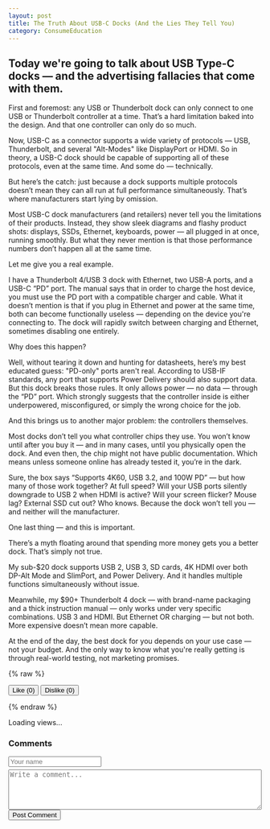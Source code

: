 ```yaml
---
layout: post
title: The Truth About USB-C Docks (And the Lies They Tell You)
category: ConsumeEducation
---
```


## Today we're going to talk about USB Type-C docks — and the advertising fallacies that come with them.

First and foremost: any USB or Thunderbolt dock can only connect to one USB or Thunderbolt controller at a time. That’s a hard limitation baked into the design. And that one controller can only do so much.

Now, USB-C as a connector supports a wide variety of protocols — USB, Thunderbolt, and several "Alt-Modes" like DisplayPort or HDMI. So in theory, a USB-C dock should be capable of supporting all of these protocols, even at the same time. And some do — technically.

But here’s the catch: just because a dock supports multiple protocols doesn’t mean they can all run at full performance simultaneously. That’s where manufacturers start lying by omission.

Most USB-C dock manufacturers (and retailers) never tell you the limitations of their products. Instead, they show sleek diagrams and flashy product shots: displays, SSDs, Ethernet, keyboards, power — all plugged in at once, running smoothly. But what they never mention is that those performance numbers don’t happen all at the same time.

Let me give you a real example.

I have a Thunderbolt 4/USB 3 dock with Ethernet, two USB-A ports, and a USB-C “PD” port. The manual says that in order to charge the host device, you must use the PD port with a compatible charger and cable. What it doesn’t mention is that if you plug in Ethernet and power at the same time, both can become functionally useless — depending on the device you're connecting to. The dock will rapidly switch between charging and Ethernet, sometimes disabling one entirely.

Why does this happen?

Well, without tearing it down and hunting for datasheets, here’s my best educated guess: "PD-only" ports aren't real. According to USB-IF standards, any port that supports Power Delivery should also support data. But this dock breaks those rules. It only allows power — no data — through the “PD” port. Which strongly suggests that the controller inside is either underpowered, misconfigured, or simply the wrong choice for the job.

And this brings us to another major problem: the controllers themselves.

Most docks don’t tell you what controller chips they use. You won’t know until after you buy it — and in many cases, until you physically open the dock. And even then, the chip might not have public documentation. Which means unless someone online has already tested it, you’re in the dark.

Sure, the box says “Supports 4K60, USB 3.2, and 100W PD” — but how many of those work together? At full speed? Will your USB ports silently downgrade to USB 2 when HDMI is active? Will your screen flicker? Mouse lag? External SSD cut out? Who knows. Because the dock won’t tell you — and neither will the manufacturer.

One last thing — and this is important.

There’s a myth floating around that spending more money gets you a better dock. That’s simply not true.

My sub-$20 dock supports USB 2, USB 3, SD cards, 4K HDMI over both DP-Alt Mode and SlimPort, and Power Delivery. And it handles multiple functions simultaneously without issue.

Meanwhile, my $90+ Thunderbolt 4 dock — with brand-name packaging and a thick instruction manual — only works under very specific combinations. USB 3 and HDMI. But Ethernet OR charging — but not both. More expensive doesn’t mean more capable.

At the end of the day, the best dock for you depends on your use case — not your budget. And the only way to know what you're really getting is through real-world testing, not marketing promises.

{% raw %}
<div>
  <button onclick="vote('like')">Like (<span id="like-count">0</span>)</button>
  <button onclick="vote('dislike')">Dislike (<span id="dislike-count">0</span>)</button>
</div>

<script type="module">
  import { createClient } from 'https://cdn.jsdelivr.net/npm/@supabase/supabase-js/+esm'

  const supabase = createClient('https://motdgqbhzfurezxmgoxs.supabase.co', 'eyJhbGciOiJIUzI1NiIsInR5cCI6IkpXVCJ9.eyJpc3MiOiJzdXBhYmFzZSIsInJlZiI6Im1vdGRncWJoemZ1cmV6eG1nb3hzIiwicm9sZSI6ImFub24iLCJpYXQiOjE3NDY2Mjc0NjIsImV4cCI6MjA2MjIwMzQ2Mn0.GMeVFEWbdzl3HxvRJerSCQA4Tg9tDrey9ILESrHTVNQ')
  const page = 'TheTruthAboutUSB.md';

console.log('Page ID:',page);

  async function updateCounts() {
    const { data, error } = await supabase
      .from('votes')
      .select('*')
      .eq('page', page)
      .single()

    if (data) {
      document.getElementById('like-count').textContent = data.likes
      document.getElementById('dislike-count').textContent = data.dislikes
    }
  }

 window.vote = async function (type) {
    const { data, error } = await supabase
      .from('votes')
      .select('*')
      .eq('page', page)
      .single()


console.log('Page:', page);
console.log('Data:', data);
console.error('Error:', error);
    
    if (data) {
      const updated = {
        likes: type === 'like' ? data.likes + 1 : data.likes,
        dislikes: type === 'dislike' ? data.dislikes + 1 : data.dislikes
      }

      await supabase
        .from('votes')
        .update(updated)
        .eq('page', page)
    } else {
      await supabase
        .from('votes')
        .insert([{ page, likes: type === 'like' ? 1 : 0, dislikes: type === 'dislike' ? 1 : 0 }])
    }

    updateCounts()
  }

  updateCounts()

  // Get user IP for uniqueness (can be improved later)
async function getIP() {
  try {
    const res = await fetch("https://api.ipify.org?format=json");
    const json = await res.json();
    return json.ip;
  } catch {
    return null;
  }
}

async function recordView() {
  const ip = await getIP();

  const { data, error } = await supabase
    .from('views')
    .select('*')
    .eq('page', page)
    .single();

  if (error && error.code !== 'PGRST116') {
    console.error('View fetch error:', error);
    return;
  }

  if (!data) {
    // First time this page is viewed
    await supabase.from('views').insert({
      page: page,
      total_views: 1,
      unique_views: ip ? 1 : 0,
      last_ip: ip
    });
  } else {
    const isUnique = ip && data.last_ip !== ip;
    await supabase.from('views').update({
      total_views: data.total_views + 1,
      unique_views: data.unique_views + (isUnique ? 1 : 0),
      last_ip: ip
    }).eq('page', page);
  }

  // Display the result
  const result = await supabase
    .from('views')
    .select('total_views, unique_views')
    .eq('page', page)
    .single();

  if (result.data) {
    document.getElementById('views').innerText =
      `Views: ${result.data.total_views} | Unique: ${result.data.unique_views}`;
  }
}

recordView();

  async function loadComments() {
  const { data, error } = await supabase
    .from('comments')
    .select('username, body, created_at')
    .eq('page', page)
    .order('created_at', { ascending: false });

  if (!error) {
    const container = document.getElementById('comments');
    container.innerHTML = '';
    data.forEach(c => {
      const el = document.createElement('div');
      el.innerHTML = `<strong>${c.username}</strong> <small>${new Date(c.created_at).toLocaleString()}</small><p>${c.body}</p><hr>`;
      container.appendChild(el);
    });
  }
}

document.getElementById('comment-form').addEventListener('submit', async (e) => {
  e.preventDefault();
  const username = document.getElementById('username').value.trim();
  const body = document.getElementById('comment-body').value.trim();

  if (username && body) {
    await supabase.from('comments').insert([{ page, username, body }]);
    document.getElementById('comment-body').value = '';
    loadComments();
  }
});

loadComments();
  
</script>
{% endraw %}
<p id="views">Loading views...</p>

<div id="comment-section">
  <h3>Comments</h3>
  <div id="comments"></div>

  <form id="comment-form">
    <input type="text" id="username" placeholder="Your name" required style="display:block; margin-bottom:5px;">
    <textarea id="comment-body" placeholder="Write a comment..." required style="display:block; width:100%; height:80px;"></textarea>
    <button type="submit">Post Comment</button>
  </form>
</div>
